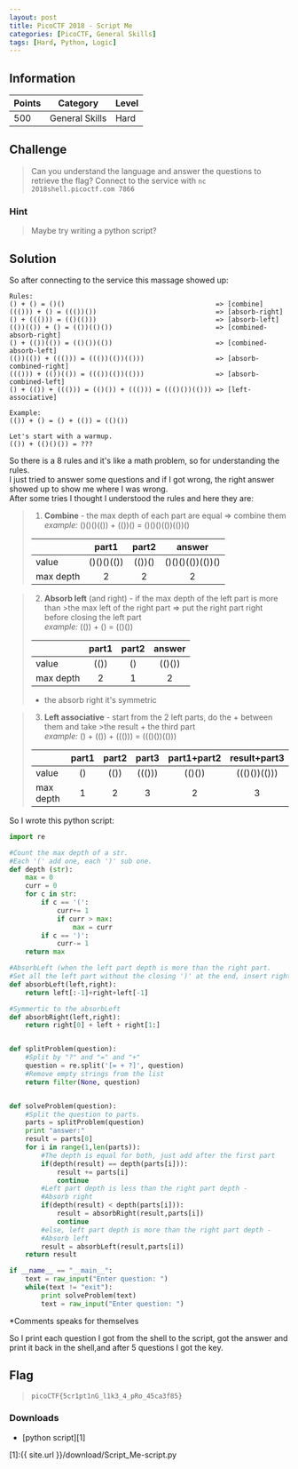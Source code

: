 ```yaml
---
layout: post
title: PicoCTF 2018 - Script Me
categories: [PicoCTF, General Skills]
tags: [Hard, Python, Logic]
---
```


## Information

| Points |Category  | Level|
|--|--|--|
| 500 | General Skills |Hard |

## Challenge

> Can you understand the language and answer the questions to retrieve the flag? Connect to the service with `nc 2018shell.picoctf.com 7866`

### Hint

>  Maybe try writing a python script?

## Solution

So after connecting to the service this massage showed up:

    Rules:
    () + () = ()()                                      => [combine]
    ((())) + () = ((())())                              => [absorb-right]
    () + ((())) = (()(()))                              => [absorb-left]
    (())(()) + () = (())(()())                          => [combined-absorb-right]
    () + (())(()) = (()())(())                          => [combined-absorb-left]
    (())(()) + ((())) = ((())(())(()))                  => [absorb-combined-right]
    ((())) + (())(()) = ((())(())(()))                  => [absorb-combined-left]
    () + (()) + ((())) = (()()) + ((())) = ((()())(())) => [left-associative]
    
    Example: 
    (()) + () = () + (()) = (()())
    
    Let's start with a warmup.
    (()) + (()()()) = ???

So there is a 8 rules and it's like a math problem, so for understanding the rules.  
I just tried to answer some questions and if I got wrong, the right answer   showed up to show me where I was wrong.  
After some tries I thought I understood the rules and here they are:  

 >1. **Combine** - the max depth of each part are equal => combine them    
 >*example:*  ()()()(()) + (())() = ()()()(())(())()    
 >  
>||part1|part2  |answer |
>|--|:--:|:--:|:--:|
>|value| ()()()(()) | (())() | ()()()(())(())()|
>|max depth| 2| 2| 2|

>2. **Absorb left** (and right) - if the max depth of the left part is more than   >the max left of the right part => put the right part right before closing the left part  
 >*example:*  (()) + () = (()())  
 >  
>||part1|part2  |answer |
>|--|:--:|:--:|:--:|
>|value| (()) |  () | (()())|
>|max depth| 2| 1| 2|  
>
>* the absorb right it's symmetric  

>3. **Left associative** - start from the 2 left parts, do the + between them and take >the result + the third part  
>*example:* () + (()) + ((())) = ((()())(()))  
 >
>||part1|part2  |part3 |part1+part2 |result+part3 |
>|--|:--:|:--:|:--:|:--:|:--:|
>|value| () | (())|  ((())) | (()())|((()())(())) |  
>|max depth| 1| 2| 3| 2| 3|  

So I wrote this python script:  
```python
import re

#Count the max depth of a str.
#Each '(' add one, each ')' sub one.
def depth (str):
	max = 0
	curr = 0
	for c in str:
		if c == '(':
			curr+= 1
			if curr > max:
				max = curr
		if c == ')':
			curr-= 1
	return max

#AbsorbLeft (when the left part depth is more than the right part.
#Set all the left part without the closing ')' at the end, insert right part and close by ')'
def absorbLeft(left,right):
	return left[:-1]+right+left[-1]

#Symmertic to the absorbLeft
def absorbRight(left,right):
	return right[0] + left + right[1:]


def splitProblem(question):
	#Split by "?" and "=" and "+"
	question = re.split('[= + ?]', question)
	#Remove empty strings from the list
	return filter(None, question)	


def solveProblem(question):
	#Split the question to parts.
	parts = splitProblem(question)
	print "answer:"
	result = parts[0]
	for i in range(1,len(parts)):
		#The depth is equal for both, just add after the first part
		if(depth(result) == depth(parts[i])):
			result += parts[i]
			continue
		#Left part depth is less than the right part depth - 
		#Absorb right
		if(depth(result) < depth(parts[i])):
			result = absorbRight(result,parts[i])
			continue
		#else, left part depth is more than the right part depth - 
		#Absorb left
		result = absorbLeft(result,parts[i])
	return result

if __name__ == "__main__":
	text = raw_input("Enter question: ")
	while(text != "exit"):
		print solveProblem(text)
		text = raw_input("Enter question: ")
```
*Comments speaks for themselves  
  
So I print each question I got from the shell to the script, got the answer and   print it back in the shell,and after 5 questions I got the key.

## Flag
> `picoCTF{5cr1pt1nG_l1k3_4_pRo_45ca3f85}`


### Downloads


 - [python script][1]
 
[1]:{{ site.url }}/download/Script_Me-script.py
